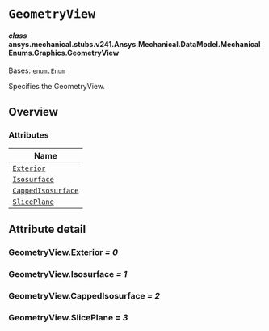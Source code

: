 <!-- vale off -->

<a id="geometryview"></a>

# `GeometryView`

<a id="ansys.mechanical.stubs.v241.Ansys.Mechanical.DataModel.MechanicalEnums.Graphics.GeometryView"></a>

#### *class* ansys.mechanical.stubs.v241.Ansys.Mechanical.DataModel.MechanicalEnums.Graphics.GeometryView

Bases: [`enum.Enum`](https://docs.python.org/3/library/enum.html#enum.Enum)

Specifies the GeometryView.

<!-- !! processed by numpydoc !! -->

<a id="overview"></a>

## Overview

### Attributes

| Name |
| ------------------------------------------------------ |
| [`Exterior`](#GeometryView.Exterior) |
| [`Isosurface`](#GeometryView.Isosurface) |
| [`CappedIsosurface`](#GeometryView.CappedIsosurface) |
| [`SlicePlane`](#GeometryView.SlicePlane) |

<a id="attribute-detail"></a>

## Attribute detail

<a id="GeometryView.Exterior"></a>

### GeometryView.Exterior *= 0*

<a id="GeometryView.Isosurface"></a>

### GeometryView.Isosurface *= 1*

<a id="GeometryView.CappedIsosurface"></a>

### GeometryView.CappedIsosurface *= 2*

<a id="GeometryView.SlicePlane"></a>

### GeometryView.SlicePlane *= 3*

<!-- vale on -->
